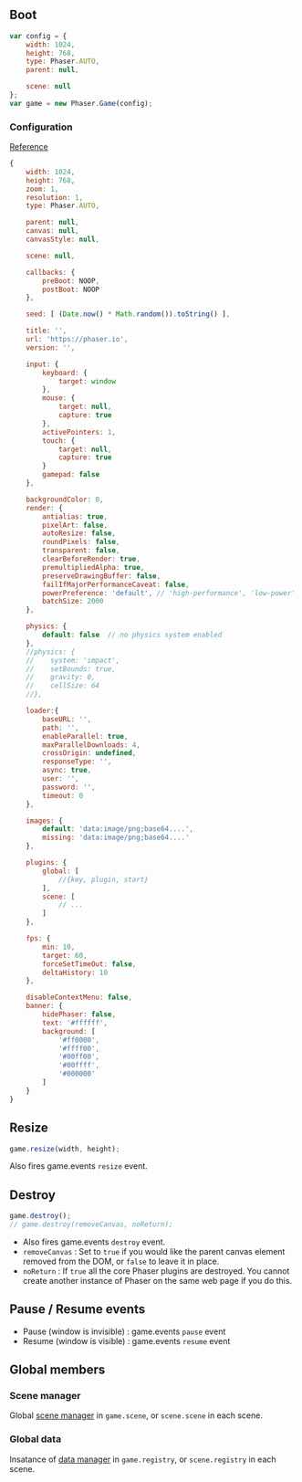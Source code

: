 ## Boot

```javascript
var config = {
    width: 1024,
    height: 768,
    type: Phaser.AUTO,
    parent: null,

    scene: null
};
var game = new Phaser.Game(config);
```

### Configuration

[Reference](https://photonstorm.github.io/phaser3-docs/global.html?fbclid=IwAR2qMGrPGJwu2t_ijZy64Kg6pEoDpofRYkuvwa6QxtwyVe-g9l0kG6DRhKM#GameConfig)

```javascript
{
    width: 1024,
    height: 768,
    zoom: 1,
    resolution: 1,
    type: Phaser.AUTO,

    parent: null,
    canvas: null,
    canvasStyle: null,

    scene: null,

    callbacks: {
        preBoot: NOOP,
        postBoot: NOOP
    },

    seed: [ (Date.now() * Math.random()).toString() ],

    title: '',
    url: 'https://phaser.io',
    version: '',

    input: {
        keyboard: {
            target: window
        },
        mouse: {
            target: null,
            capture: true
        },
        activePointers: 1,
        touch: {
            target: null,
            capture: true
        }
        gamepad: false
    },

    backgroundColor: 0,
    render: {
        antialias: true,
        pixelArt: false,
        autoResize: false,
        roundPixels: false,
        transparent: false,
        clearBeforeRender: true,
        premultipliedAlpha: true,
        preserveDrawingBuffer: false,
        failIfMajorPerformanceCaveat: false,
        powerPreference: 'default', // 'high-performance', 'low-power' or 'default'
        batchSize: 2000
    },

    physics: {
        default: false  // no physics system enabled
    },
    //physics: {
    //    system: 'impact',
    //    setBounds: true,
    //    gravity: 0,
    //    cellSize: 64
    //},

    loader:{
        baseURL: '',
        path: '',
        enableParallel: true,
        maxParallelDownloads: 4,
        crossOrigin: undefined,
        responseType: '',
        async: true,
        user: '',
        password: '',
        timeout: 0
    },

    images: {
        default: 'data:image/png;base64....',
        missing: 'data:image/png;base64....'
    },

    plugins: {
        global: [
            //{key, plugin, start}
        ],
        scene: [
            // ...
        ]
    },

    fps: {
        min: 10,
        target: 60,
        forceSetTimeOut: false,
        deltaHistory: 10
    },

    disableContextMenu: false,
    banner: {
        hidePhaser: false,
        text: '#ffffff',
        background: [
            '#ff0000',
            '#ffff00',
            '#00ff00',
            '#00ffff',
            '#000000'
        ]
    }
}
```

## Resize

```javascript
game.resize(width, height);
```

Also fires game.events `resize` event.

## Destroy

```javascript
game.destroy();
// game.destroy(removeCanvas, noReturn);
```

- Also fires game.events `destroy` event.
- `removeCanvas` : Set to `true` if you would like the parent canvas element removed from the DOM, or `false` to leave it in place.
- `noReturn` : If `true` all the core Phaser plugins are destroyed. You cannot create another instance of Phaser on the same web page if you do this.

## Pause / Resume events

- Pause (window is invisible) : game.events `pause` event
- Resume (window is visible) : game.events `resume` event

## Global members

### Scene manager

Global [scene manager](scenemanager.md) in `game.scene`, or `scene.scene` in each scene.

### Global data

Insatance of [data manager](datamanager.md) in `game.registry`, or `scene.registry` in each scene.